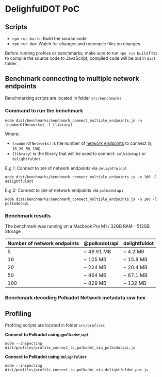 # DelighfulDOT PoC

## Scripts
- `npm run build`: Build the source code
- `npm run dev`: Watch for changes and recompile files on changes

Before running profiles or benchmarks, make sure to run `npm run build` first to compile the source code to JavaScript, compiled code will be put in `dist` folder.

## Benchmark connecting to multiple network endpoints

Benchmarking scripts are located in folder `src/benchmarks`

### Command to run the benchmark
```ssh
node dist/benchmarks/benchmark_connect_multiple_endpoints.js -n [numberOfNetworks] -l [library]
```
Where:
- `[numberOfNetworks]` is the number of [network endpoints](https://github.com/sinzii/delightfuldot-poc/blob/main/src/util/networks.ts) to connect (`5`, `10`, `20`, `50`, `100`)
- `[library]` is the library that will be used to connect: `polkadotapi` or `delightfuldot`

E.g 1: Connect to `100` of network endpoints via `delightfuldot`
```ssh
node dist/benchmarks/benchmark_connect_multiple_endpoints.js -n 100 -l delightfuldot
```

E.g 2: Connect to `100` of network endpoints via `polkadotapi`
```ssh
node dist/benchmarks/benchmark_connect_multiple_endpoints.js -n 100 -l polkadotapi
```

### Benchmark results
The benchmark was running on a Macbook Pro M1 / 32GB RAM - 512GB Storage

| Number of network endpoints | @polkadot/api | delightfuldot |
| ------------- | ------------- | ------------- |
| 5  | ~ 48.91 MB  | ~ 4.2 MB |
| 10  | ~ 105 MB  | ~ 15.8 MB |
| 20  | ~ 224 MB  | ~ 20.4 MB | 
| 50  | ~ 464 MB  | ~ 67.1 MB |
| 100  | ~ 829 MB  | ~ 132 MB |


### Benchmark decoding Polkadot Network metadata raw hex


## Profiling

Profiling scripts are located in folder `src/profiles`

**Connect to Polkadot using `@polkadot/api`**
```ssh
node --inspecting dist/profiles/profile_connect_to_polkadot_via_polkadotapi.js
```

**Connect to Polkadot using `delighfuldot`**
```ssh
node --inspecting dist/profiles/profile_connect_to_polkadot_via_delightfuldot_poc.js
```


